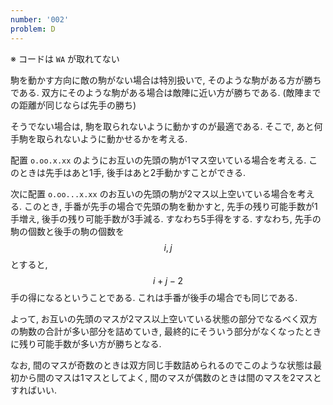 ```yaml
---
number: '002'
problem: D
---
```

※ コードは `WA` が取れてない

駒を動かす方向に敵の駒がない場合は特別扱いで, そのような駒がある方が勝ちである. 双方にそのような駒がある場合は敵陣に近い方が勝ちである. (敵陣までの距離が同じならば先手の勝ち)

そうでない場合は, 駒を取られないように動かすのが最適である. そこで, あと何手駒を取られないように動かせるかを考える.

配置 `o.oo.x.xx` のようにお互いの先頭の駒が1マス空いている場合を考える. このときは先手はあと1手, 後手はあと2手動かすことができる.

次に配置 `o.oo...x.xx` のお互いの先頭の駒が2マス以上空いている場合を考える. このとき, 手番が先手の場合で先頭の駒を動かすと, 先手の残り可能手数が1手増え, 後手の残り可能手数が3手減る. すなわち5手得をする. すなわち, 先手の駒の個数と後手の駒の個数を $$ i, j $$ とすると, $$ i+j-2 $$ 手の得になるということである. これは手番が後手の場合でも同じである.

よって, お互いの先頭のマスが2マス以上空いている状態の部分でなるべく双方の駒数の合計が多い部分を詰めていき, 最終的にそういう部分がなくなったときに残り可能手数が多い方が勝ちとなる.

なお, 間のマスが奇数のときは双方同じ手数詰められるのでこのような状態は最初から間のマスは1マスとしてよく, 間のマスが偶数のときは間のマスを2マスとすればいい.

